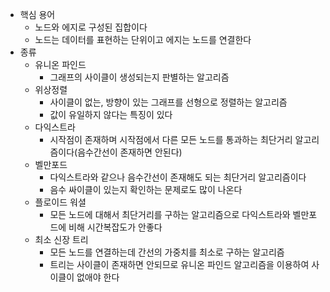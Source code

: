 - 핵심 용어  
    - 노드와 에지로 구성된 집합이다
    - 노드는 데이터를 표현하는 단위이고 에지는 노드를 연결한다
- 종류
    - 유니온 파인드
        - 그래프의 사이클이 생성되는지 판별하는 알고리즘
    - 위상정렬
        - 사이클이 없는, 방향이 있는 그래프를 선형으로 정렬하는 알고리즘
        - 값이 유일하지 않다는 특징이 있다
    - 다익스트라
        - 시작점이 존재하며 시작점에서 다른 모든 노드를 통과하는 최단거리 알고리즘이다(음수간선이 존재하면 안된다)
    - 벨만포드
        - 다익스트라와 같으나 음수간선이 존재해도 되는 최단거리 알고리즘이다
        - 음수 싸이클이 있는지 확인하는 문제로도 많이 나온다
    - 플로이드 워셜
        - 모든 노드에 대해서 최단거리를 구하는 알고리즘으로 다익스트라와 벨만포드에 비해 시간복잡도가 안좋다
    - 최소 신장 트리
        - 모든 노드를 연결하는데 간선의 가중치를 최소로 구하는 알고리즘
        - 트리는 사이클이 존재하면 안되므로 유니온 파인드 알고리즘을 이용하여 사이클이 없애야 한다